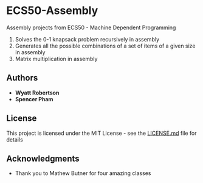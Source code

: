 # ECS50-Assembly

Assembly projects from ECS50 - Machine Dependent Programming
1. Solves the 0-1 knapsack problem recursively in assembly
1. Generates all the possible combinations of a set of items of a given size in assembly
1. Matrix multiplication in assembly

## Authors

* **Wyatt Robertson**
* **Spencer Pham**

## License

This project is licensed under the MIT License - see the [LICENSE.md](LICENSE.md) file for details

## Acknowledgments

* Thank you to Mathew Butner for four amazing classes
